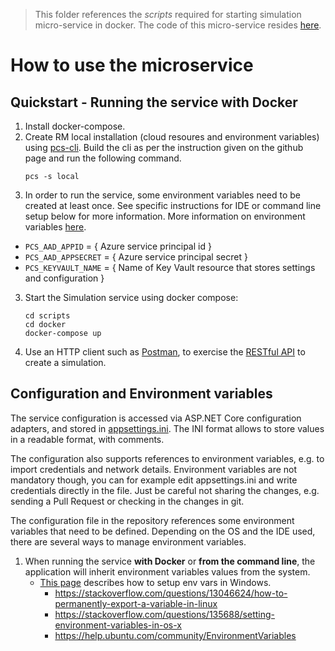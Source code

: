 
> This folder references the *scripts* required for starting simulation micro-service in docker. The code of this micro-service resides [here](https://github.com/Azure/device-simulation-dotnet). 

How to use the microservice
===========================

## Quickstart - Running the service with Docker

1. Install docker-compose.
2. Create RM local installation (cloud resoures and environment variables) using [pcs-cli](pcs-cli-url). Build the cli as per the instruction given on the github  page and run the following command.
    ```
    pcs -s local
    ```
2. In order to run the service, some environment variables need to be created
at least once. See specific instructions for IDE or command line setup below
for more information. More information on environment variables
[here](#configuration-and-environment-variables). 
* `PCS_AAD_APPID` = { Azure service principal id }
* `PCS_AAD_APPSECRET` = { Azure service principal secret }
* `PCS_KEYVAULT_NAME` = { Name of Key Vault resource that stores settings and configuration }

3. Start the Simulation service using docker compose:
   ```
   cd scripts
   cd docker
   docker-compose up
   ```
1. Use an HTTP client such as [Postman][postman-url], to exercise the
   [RESTful API][wiki-createsim-url] to create a simulation.


## Configuration and Environment variables

The service configuration is accessed via ASP.NET Core configuration
adapters, and stored in [appsettings.ini](https://github.com/Azure/device-simulation-dotnet/blob/master/WebService/appsettings.ini).
The INI format allows to store values in a readable format, with comments.

The configuration also supports references to environment variables, e.g. to
import credentials and network details. Environment variables are not
mandatory though, you can for example edit appsettings.ini and write
credentials directly in the file. Just be careful not sharing the changes,
e.g. sending a Pull Request or checking in the changes in git.

The configuration file in the repository references some environment
variables that need to be defined. Depending on the OS and the IDE used,
there are several ways to manage environment variables.

1. When running the service **with Docker** or **from the command line**, the
   application will inherit environment variables values from the system. 
   * [This page][windows-envvars-howto-url] describes how to setup env vars
     in Windows.
     * https://stackoverflow.com/questions/13046624/how-to-permanently-export-a-variable-in-linux
     * https://stackoverflow.com/questions/135688/setting-environment-variables-in-os-x
     * https://help.ubuntu.com/community/EnvironmentVariables

[iothub-url]: https://azure.microsoft.com/services/iot-hub
[storageadapter-url]: https://github.com/Azure/remote-monitoring-services-dotnet/tree/master/storage-adapter
[iothubconnstring-url]: https://blogs.msdn.microsoft.com/iotdev/2017/05/09/understand-different-connection-strings-in-azure-iot-hub
[docker-compose-install-url]: https://docs.docker.com/compose/install
[windows-envvars-howto-url]: https://superuser.com/questions/949560/how-do-i-set-system-environment-variables-in-windows-10
[postman-url]: https://www.getpostman.com
[wiki-createsim-url]: https://github.com/Azure/device-simulation-dotnet/wiki/%5BAPI-Specifications%5D-Simulations#create-default-simulation
[key-vault-url]: https://docs.microsoft.com/en-us/azure/azure-stack/user/azure-stack-key-vault-manage-portal
[pcs-cli-url]: https://github.com/Azure/pcs-cli